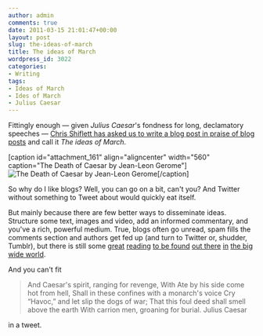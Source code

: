 ```yaml
---
author: admin
comments: true
date: 2011-03-15 21:01:47+00:00
layout: post
slug: the-ideas-of-march
title: The ideas of March
wordpress_id: 3022
categories:
- Writing
tags:
- Ideas of March
- Ides of March
- Julius Caesar
---
```


Fittingly enough — given _Julius Caesar_'s fondness for long, declamatory speeches — [Chris Shiflett has asked us to write a blog post in praise of blog posts](http://shiflett.org/blog/2011/mar/ideas-of-march) and call it _The ideas of March_.

[caption id="attachment_161" align="aligncenter" width="560" caption="The Death of Caesar by Jean-Leon Gerome"]![The Death of Caesar by Jean-Leon Gerome](http://blog.leonpaternoster.com/wp-content/uploads/2011/03/caesar.jpg)[/caption]

So why do I like blogs? Well, you can go on a bit, can't you? And Twitter without something to Tweet about would quickly eat itself.



But mainly because there are few better ways to disseminate ideas. Structure some text, images and video, add an informed commentary, and you've a rich, powerful medium. True, blogs often go unread, spam fills the comments section and authors get fed up (and turn to Twitter or, shudder, Tumblr), but there is still some [great](http://www.66000milesperhour.com/) [reading](http://blog.fawny.org/) [to be found](http://www.nextleft.org/) [out there](http://www.daccreative.co.uk/goodcopybadcopy/2011/03/10/twelve-more-words-to-ban-from-your-workplace/) [in](http://www.gerrymcgovern.com/nt/2011/nt-2011-03-14-Price-business.htm) [the big wide world](http://www.contrast.ie/blog/the-future-of-analytics-products/).

And you can't fit


> And Caesar's spirit, ranging for revenge,
With Ate by his side come hot from hell,
Shall in these confines with a monarch's voice
Cry “Havoc,” and let slip the dogs of war;
That this foul deed shall smell above the earth
With carrion men, groaning for burial. Julius Caesar


in a tweet.
